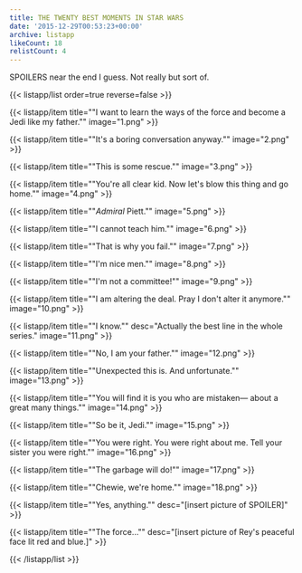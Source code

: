 ```yaml
---
title: THE TWENTY BEST MOMENTS IN STAR WARS
date: '2015-12-29T00:53:23+00:00'
archive: listapp
likeCount: 18
relistCount: 4
---
```


SPOILERS near the end I guess. Not really but sort of.

{{< listapp/list order=true reverse=false >}}

   {{< listapp/item title="\"I want to learn the ways of the force and become a Jedi like my father.\""
      image="1.png" >}}

   {{< listapp/item title="\"It's a boring conversation anyway.\""
      image="2.png" >}}

   {{< listapp/item title="\"This is some rescue.\""
      image="3.png" >}}

   {{< listapp/item title="\"You're all clear kid. Now let's blow this thing and go home.\""
      image="4.png" >}}

   {{< listapp/item title="\"*Admiral* Piett.\""
      image="5.png" >}}

   {{< listapp/item title="\"I cannot teach him.\""
      image="6.png" >}}

   {{< listapp/item title="\"That is why you fail.\""
      image="7.png" >}}

   {{< listapp/item title="\"I'm nice men.\""
      image="8.png" >}}

   {{< listapp/item title="\"I'm not a committee!\""
      image="9.png" >}}

   {{< listapp/item title="\"I am altering the deal. Pray I don't alter it anymore.\""
      image="10.png" >}}

   {{< listapp/item title="\"I know.\""
      desc="Actually the best line in the whole series."
      image="11.png" >}}

   {{< listapp/item title="\"No, I am your father.\""
      image="12.png" >}}

   {{< listapp/item title="\"Unexpected this is. And unfortunate.\""
      image="13.png" >}}

   {{< listapp/item title="\"You will find it is you who are mistaken— about a great many things.\""
      image="14.png" >}}

   {{< listapp/item title="\"So be it, Jedi.\""
      image="15.png" >}}

   {{< listapp/item title="\"You were right. You were right about me. Tell your sister you were right.\""
      image="16.png" >}}

   {{< listapp/item title="\"The garbage will do!\""
      image="17.png" >}}

   {{< listapp/item title="\"Chewie, we're home.\""
      image="18.png" >}}

   {{< listapp/item title="\"Yes, anything.\""
      desc="[insert picture of SPOILER]" >}}

   {{< listapp/item title="\"The force…\""
      desc="[insert picture of Rey's peaceful face lit red and blue.]" >}}

{{< /listapp/list >}}
